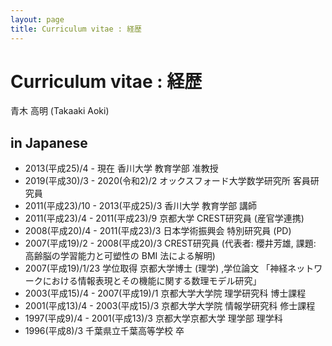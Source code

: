 ```yaml
---
layout: page
title: Curriculum vitae : 経歴
---
```


# Curriculum vitae : 経歴

青木 高明 (Takaaki Aoki)

## in Japanese

- 2013(平成25)/4 - 現在	香川大学 教育学部 准教授
- 2019(平成30)/3 - 2020(令和2)/2	オックスフォード大学数学研究所 客員研究員
- 2011(平成23)/10 - 2013(平成25)/3	香川大学 教育学部 講師
- 2011(平成23)/4 - 2011(平成23)/9	京都大学 CREST研究員 (産官学連携)
- 2008(平成20)/4 - 2011(平成23)/3	日本学術振興会 特別研究員 (PD)
- 2007(平成19)/2 - 2008(平成20)/3	CREST研究員 (代表者: 櫻井芳雄, 課題: 高齢脳の学習能力と可塑性の BMI 法による解明)
- 2007(平成19)/1/23	学位取得 京都大学博士 (理学) ,学位論文 「神経ネットワークにおける情報表現とその機能に関する数理モデル研究」
- 2003(平成15)/4 - 2007(平成19)/1	京都大学大学院 理学研究科 博士課程
- 2001(平成13)/4 - 2003(平成15)/3	京都大学大学院 情報学研究科 修士課程
- 1997(平成9)/4 - 2001(平成13)/3	京都大学京都大学 理学部 理学科
- 1996(平成8)/3	千葉県立千葉高等学校 卒